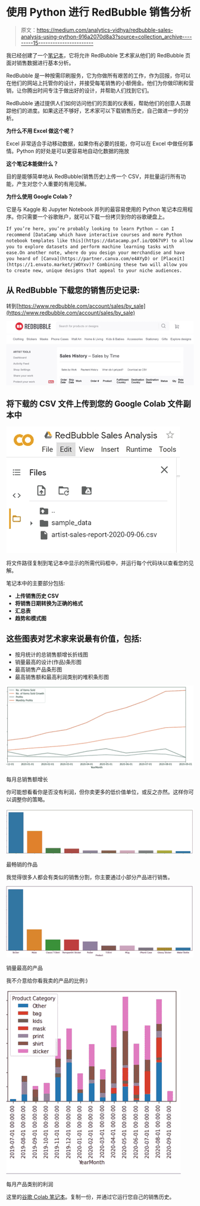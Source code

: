 # 使用 Python 进行 RedBubble 销售分析

> 原文：<https://medium.com/analytics-vidhya/redbubble-sales-analysis-using-python-916a2070d8a3?source=collection_archive---------15----------------------->

我已经创建了一个[笔记本](https://colab.research.google.com/drive/1PLGv6oEfCS0cvPFkJBiKpZhLcbkta1dC?usp=sharing)，它将允许 RedBubble 艺术家从他们的 RedBubble 页面对销售数据进行基本分析。

RedBubble 是一种按需印刷服务，它为你做所有艰苦的工作，作为回报，你可以在他们的网站上托管你的设计，并接受每笔销售的小额佣金。他们为你做印刷和营销，让你腾出时间专注于做出好的设计，并帮助人们找到它们。

RedBubble 通过提供人们如何访问他们的页面的仪表板，帮助他们的创意人员跟踪他们的进度。如果这还不够好，艺术家可以下载销售历史，自己做进一步的分析。

**为什么不用 Excel 做这个呢？**

Excel 非常适合手动移动数据，如果你有必要的技能，你可以在 Excel 中做任何事情。Python 的好处是可以更容易地自动化数据的拖放

**这个笔记本能做什么？**

目的是能够简单地从 RedBubble(销售历史)上传一个 CSV，并批量运行所有功能，产生对您个人重要的有用见解。

**为什么使用 Google Colab？**

它是与 Kaggle 和 Jupyter Notebook 并列的最容易使用的 Python 笔记本应用程序。你只需要一个谷歌账户，就可以下载一份拷贝到你的谷歌硬盘上。

```
If you’re here, you’re probably looking to learn Python — can I recommend [DataCamp which have interactive courses and more Python notebook templates like this](https://datacamp.pxf.io/QO67VP) to allow you to explore datasets and perform machine learning tasks with ease.On another note, where do you design your merchandise and have you heard of [Canva](https://partner.canva.com/e4AYyD) or [Placeit](https://1.envato.market/jWOYxv)? Combining these two will allow you to create new, unique designs that appeal to your niche audiences.
```

## 从 RedBubble 下载您的销售历史记录:

转到[https://www.redbubble.com/account/sales/by_sale](https://www.redbubble.com/account/sales/by_sale)

![](img/a2f1ab8d4fbf95c7856cdb4b05c3f156.png)

## 将下载的 CSV 文件上传到您的 Google Colab 文件副本中

![](img/54a341262afc2d1b412de831e8a5610f.png)

将文件路径复制到笔记本中显示的所需代码框中，并运行每个代码块以查看您的见解。

笔记本中的主要部分包括:

*   **上传销售历史 CSV**
*   **将销售日期转换为正确的格式**
*   **汇总表**
*   **趋势和模式图**

## 这些图表对艺术家来说最有价值，包括:

*   按月统计的总销售额增长折线图
*   销量最高的设计(作品)条形图
*   最高销售产品条形图
*   最高销售额和最高利润类别的堆积条形图

![](img/e213ee05b212f3ac535981532f7d89b5.png)

每月总销售额增长

你可能想看看你是否没有利润，但你卖更多的低价值单位，或反之亦然。这样你可以调整你的策略。

![](img/ef870b1d61b62ff489c0613a3ff46c94.png)

最畅销的作品

我觉得很多人都会有类似的销售分割，你主要通过小部分产品进行销售。

![](img/5dba425a6ba0dd68f091434f9dcc6d9c.png)

销量最高的产品

我不介意给你看我卖的产品的比例:)

![](img/012005b11fe1ae84970aff84edb3b30b.png)

每月产品类别的利润

这里的[谷歌 Colab 笔记本](https://colab.research.google.com/drive/1PLGv6oEfCS0cvPFkJBiKpZhLcbkta1dC?usp=sharing)。复制一份，并通过它运行您自己的销售历史。